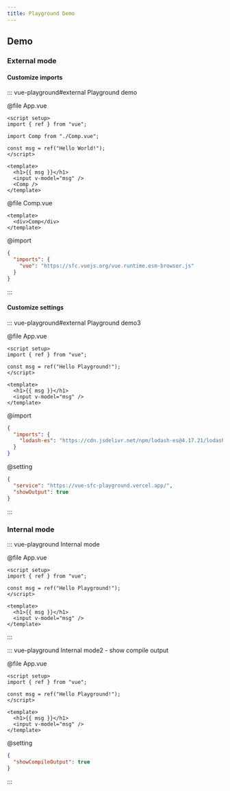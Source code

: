 ```yaml
---
title: Playground Demo
---
```


## Demo

### External mode

#### Customize imports

::: vue-playground#external Playground demo

@file App.vue

```vue
<script setup>
import { ref } from "vue";

import Comp from "./Comp.vue";

const msg = ref("Hello World!");
</script>

<template>
  <h1>{{ msg }}</h1>
  <input v-model="msg" />
  <Comp />
</template>
```

@file Comp.vue

```vue
<template>
  <div>Comp</div>
</template>
```

@import

```json
{
  "imports": {
    "vue": "https://sfc.vuejs.org/vue.runtime.esm-browser.js"
  }
}
```

:::

#### Customize settings

::: vue-playground#external Playground demo3

@file App.vue

```vue
<script setup>
import { ref } from "vue";

const msg = ref("Hello Playground!");
</script>

<template>
  <h1>{{ msg }}</h1>
  <input v-model="msg" />
</template>
```

@import

```json
{
  "imports": {
    "lodash-es": "https://cdn.jsdelivr.net/npm/lodash-es@4.17.21/lodash.min.js"
  }
}
```

@setting

```json
{
  "service": "https://vue-sfc-playground.vercel.app/",
  "showOutput": true
}
```

:::

### Internal mode

::: vue-playground Internal mode

@file App.vue

```vue
<script setup>
import { ref } from "vue";

const msg = ref("Hello Playground!");
</script>

<template>
  <h1>{{ msg }}</h1>
  <input v-model="msg" />
</template>
```

:::

::: vue-playground Internal mode2 - show compile output

@file App.vue

```vue
<script setup>
import { ref } from "vue";

const msg = ref("Hello Playground!");
</script>

<template>
  <h1>{{ msg }}</h1>
  <input v-model="msg" />
</template>
```

@setting

```json
{
  "showCompileOutput": true
}
```

:::
